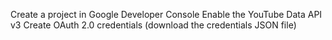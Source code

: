 Create a project in Google Developer Console
Enable the YouTube Data API v3
Create OAuth 2.0 credentials (download the credentials JSON file)
